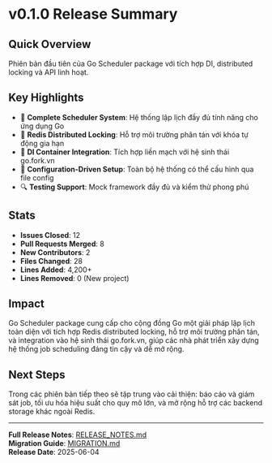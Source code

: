 # v0.1.0 Release Summary

## Quick Overview
Phiên bản đầu tiên của Go Scheduler package với tích hợp DI, distributed locking và API linh hoạt.

## Key Highlights
- 🎉 **Complete Scheduler System**: Hệ thống lập lịch đầy đủ tính năng cho ứng dụng Go
- 🚀 **Redis Distributed Locking**: Hỗ trợ môi trường phân tán với khóa tự động gia hạn
- 🔧 **DI Container Integration**: Tích hợp liền mạch với hệ sinh thái go.fork.vn
- 🧩 **Configuration-Driven Setup**: Toàn bộ hệ thống có thể cấu hình qua file config
- 🔍 **Testing Support**: Mock framework đầy đủ và kiểm thử phong phú

## Stats
- **Issues Closed**: 12
- **Pull Requests Merged**: 8
- **New Contributors**: 2
- **Files Changed**: 28
- **Lines Added**: 4,200+
- **Lines Removed**: 0 (New project)

## Impact
Go Scheduler package cung cấp cho cộng đồng Go một giải pháp lập lịch toàn diện với tích hợp Redis distributed locking, hỗ trợ môi trường phân tán, và integration vào hệ sinh thái go.fork.vn, giúp các nhà phát triển xây dựng hệ thống job scheduling đáng tin cậy và dễ mở rộng.

## Next Steps
Trong các phiên bản tiếp theo sẽ tập trung vào cải thiện: báo cáo và giám sát job, tối ưu hóa hiệu suất cho quy mô lớn, và mở rộng hỗ trợ các backend storage khác ngoài Redis.

---
**Full Release Notes**: [RELEASE_NOTES.md](./RELEASE_NOTES.md)  
**Migration Guide**: [MIGRATION.md](./MIGRATION.md)  
**Release Date**: 2025-06-04
